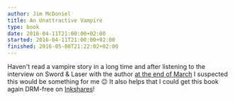 ```yaml
---
author: Jim McDoniel
title: An Unattractive Vampire
type: book
date: 2016-04-11T21:00:00+02:00
started: 2016-04-11T21:00:00+02:00
finished: 2016-05-08T21:22:02+02:00
---
```


Haven't read a vampire story in a long time and after listening to the interview
on Sword & Laser with the author
[at the end of March](http://swordandlaser.com/home/2016/3/22/sl-podcast-248-the-truth-about-vampires)
I suspected this would be something for me 😉 It also helps that I could get this
book again DRM-free on
[Inkshares](https://www.inkshares.com/books/an-unattractive-vampire-4284)!
